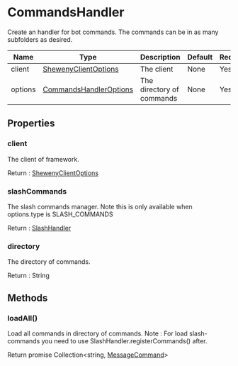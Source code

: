 # CommandsHandler

Create an handler for bot commands. The commands can be in as many subfolders as desired.

| Name    | Type                                                          | Description               | Default | Required |
| ------- | ------------------------------------------------------------- | ------------------------- | ------- | -------- |
| client  | [ShewenyClientOptions](./ShewenyClient.md)                    | The client                | None    | Yes      |
| options | [CommandsHandlerOptions](./typedef/CommandsHandlerOptions.md) | The directory of commands | None    | Yes      |

## Properties

### client

The client of framework.

Return : [ShewenyClientOptions](./ShewenyClient.md)

### slashCommands

The slash commands manager.
Note this is only available when options.type is SLASH_COMMANDS

Return : [SlashHandler](./SlashHandler.md)

### directory

The directory of commands.

Return : String

## Methods

### loadAll()

Load all commands in directory of commands.
Note : For load slash-commands you need to use SlashHandler.registerCommands() after.

Return promise Collection\<string, [MessageCommand](../structures/MessageCommand.md)>
